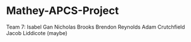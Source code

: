 # Mathey-APCS-Project

Team 7:
Isabel Gan
Nicholas Brooks
Brendon Reynolds
Adam Crutchfield
Jacob Liddicote (maybe)

